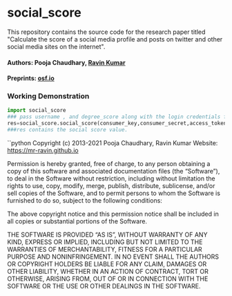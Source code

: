 # social_score
This repository contains the source code for the research  paper titled "Calculate the score of a social media profile and posts on twitter and other social media sites on the internet".

#### Authors: Pooja Chaudhary, [Ravin Kumar](https://mr-ravin.github.io)

#### Preprints: [osf.io](https://doi.org/10.31219/osf.io/sme2a)

### Working Demonstration
```python
import social_score
### pass username , and degree_score along with the login credentials for twitter app.
res=social_score.social_score(consumer_key,consumer_secret,access_token,access_token_secret,username,degree_score) 
###res contains the social score value.
```

``python
Copyright (c) 2013-2021 Pooja Chaudhary, Ravin Kumar
Website: https://mr-ravin.github.io

Permission is hereby granted, free of charge, to any person obtaining a copy of this software and associated documentation 
files (the “Software”), to deal in the Software without restriction, including without limitation the rights to use, copy, 
modify, merge, publish, distribute, sublicense, and/or sell copies of the Software, and to permit persons to whom the 
Software is furnished to do so, subject to the following conditions:

The above copyright notice and this permission notice shall be included in all copies or substantial portions of the 
Software.

THE SOFTWARE IS PROVIDED “AS IS”, WITHOUT WARRANTY OF ANY KIND, EXPRESS OR IMPLIED, INCLUDING BUT NOT LIMITED TO THE 
WARRANTIES OF MERCHANTABILITY, FITNESS FOR A PARTICULAR PURPOSE AND NONINFRINGEMENT. IN NO EVENT SHALL THE AUTHORS OR 
COPYRIGHT HOLDERS BE LIABLE FOR ANY CLAIM, DAMAGES OR OTHER LIABILITY, WHETHER IN AN ACTION OF CONTRACT, TORT OR OTHERWISE, 
ARISING FROM, OUT OF OR IN CONNECTION WITH THE SOFTWARE OR THE USE OR OTHER DEALINGS IN THE SOFTWARE.
```
